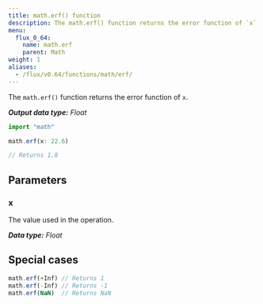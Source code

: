 ```yaml
---
title: math.erf() function
description: The math.erf() function returns the error function of `x`.
menu:
  flux_0_64:
    name: math.erf
    parent: Math
weight: 1
aliases:
  - /flux/v0.64/functions/math/erf/
---
```


The `math.erf()` function returns the error function of `x`.

_**Output data type:** Float_

```js
import "math"

math.erf(x: 22.6)

// Returns 1.0
```

## Parameters

### x
The value used in the operation.

_**Data type:** Float_

## Special cases
```js
math.erf(+Inf) // Returns 1
math.erf(-Inf) // Returns -1
math.erf(NaN)  // Returns NaN
```
